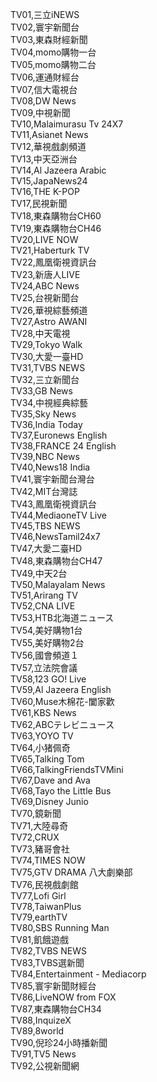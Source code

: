 TV01,三立iNEWS  
TV02,寰宇新聞台  
TV03,東森財經新聞  
TV04,momo購物一台  
TV05,momo購物二台  
TV06,運通財經台  
TV07,信大電視台  
TV08,DW News  
TV09,中視新聞  
TV10,Malaimurasu Tv 24X7  
TV11,Asianet News  
TV12,華視戲劇頻道  
TV13,中天亞洲台  
TV14,Al Jazeera Arabic  
TV15,JapaNews24  
TV16,THE K-POP  
TV17,民視新聞  
TV18,東森購物台CH60  
TV19,東森購物台CH46  
TV20,LIVE NOW  
TV21,Haberturk TV  
TV22,鳳凰衛視資訊台  
TV23,新唐人LIVE  
TV24,ABC News  
TV25,台視新聞台  
TV26,華視綜藝頻道  
TV27,Astro AWANI  
TV28,中天電視  
TV29,Tokyo Walk  
TV30,大愛一臺HD  
TV31,TVBS NEWS  
TV32,三立新聞台  
TV33,GB News  
TV34,中視經典綜藝  
TV35,Sky News  
TV36,India Today  
TV37,Euronews English  
TV38,FRANCE 24 English  
TV39,NBC News  
TV40,News18 India  
TV41,寰宇新聞台灣台  
TV42,MIT台灣誌  
TV43,鳳凰衛視資訊台  
TV44,MediaoneTV Live  
TV45,TBS NEWS  
TV46,NewsTamil24x7  
TV47,大愛二臺HD  
TV48,東森購物台CH47  
TV49,中天2台  
TV50,Malayalam News  
TV51,Arirang TV  
TV52,CNA LIVE  
TV53,HTB北海道ニュース  
TV54,美好購物1台  
TV55,美好購物2台  
TV56,國會頻道１  
TV57,立法院會議  
TV58,123 GO! Live  
TV59,Al Jazeera English  
TV60,Muse木棉花-闔家歡  
TV61,KBS News  
TV62,ABCテレビニュース  
TV63,YOYO TV  
TV64,小猪佩奇  
TV65,Talking Tom  
TV66,TalkingFriendsTVMini  
TV67,Dave and Ava  
TV68,Tayo the Little Bus  
TV69,Disney Junio  
TV70,鏡新聞  
TV71,大陸尋奇  
TV72,CRUX  
TV73,豬哥會社  
TV74,TIMES NOW  
TV75,GTV DRAMA 八大劇樂部  
TV76,民視戲劇館  
TV77,Lofi Girl  
TV78,TaiwanPlus  
TV79,earthTV  
TV80,SBS Running Man  
TV81,飢餓遊戲  
TV82,TVBS NEWS  
TV83,TVBS選新聞  
TV84,Entertainment - Mediacorp  
TV85,寰宇新聞財經台  
TV86,LiveNOW from FOX  
TV87,東森購物台CH34  
TV88,InquizeX  
TV89,8world  
TV90,倪珍24小時播新聞  
TV91,TV5 News  
TV92,公視新聞網  
